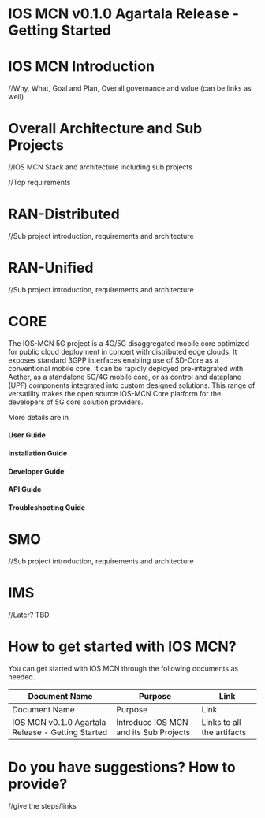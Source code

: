 ﻿
# IOS MCN v0.1.0 Agartala Release - Getting Started 

  

# IOS MCN Introduction
    

//Why, What, Goal and Plan, Overall governance and value (can be links as well)

# Overall Architecture and Sub Projects
    

//IOS MCN Stack and architecture including sub projects

//Top requirements

# RAN-Distributed
    

//Sub project introduction, requirements and architecture

# RAN-Unified
    

//Sub project introduction, requirements and architecture

# CORE
The IOS-MCN 5G project is a 4G/5G disaggregated mobile core optimized for public cloud deployment in concert with distributed edge clouds. It exposes standard 3GPP interfaces enabling use of SD-Core as a conventional mobile core.  It can be rapidly deployed pre-integrated with Aether, as a standalone 5G/4G mobile core, or as control and dataplane (UPF) components integrated into custom designed solutions. This range of versatility makes the open source IOS-MCN Core platform for the developers of 5G core solution providers.

More details are in
#### User Guide
#### Installation Guide
####  Developer Guide
####  API Guide
####  Troubleshooting Guide

# SMO
    

//Sub project introduction, requirements and architecture

  

#  IMS
    

//Later? TBD

  

#  How to get started with IOS MCN?
    

You can get started with IOS MCN through the following documents as needed.

| **Document Name** | **Purpose** | **Link** |
|--|--|--|
|Document Name|Purpose|Link|
| IOS MCN v0.1.0 Agartala Release - Getting Started | Introduce IOS MCN and its Sub Projects | Links to all the artifacts |


  

  

  

  

  

  

# Do you have suggestions? How to provide?
    

//give the steps/links
